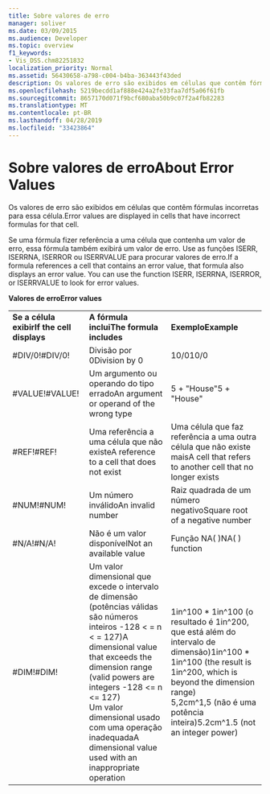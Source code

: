 ```yaml
---
title: Sobre valores de erro
manager: soliver
ms.date: 03/09/2015
ms.audience: Developer
ms.topic: overview
f1_keywords:
- Vis_DSS.chm82251832
localization_priority: Normal
ms.assetid: 56430658-a798-c004-b4ba-363443f43ded
description: Os valores de erro são exibidos em células que contêm fórmulas incorretas para essa célula.
ms.openlocfilehash: 5219becdd1af888e424a2fe33faa7df5a06f61fb
ms.sourcegitcommit: 8657170d071f9bcf680aba50b9c07f2a4fb82283
ms.translationtype: MT
ms.contentlocale: pt-BR
ms.lasthandoff: 04/28/2019
ms.locfileid: "33423864"
---
```

# <a name="about-error-values"></a><span data-ttu-id="5d8be-103">Sobre valores de erro</span><span class="sxs-lookup"><span data-stu-id="5d8be-103">About Error Values</span></span>

<span data-ttu-id="5d8be-104">Os valores de erro são exibidos em células que contêm fórmulas incorretas para essa célula.</span><span class="sxs-lookup"><span data-stu-id="5d8be-104">Error values are displayed in cells that have incorrect formulas for that cell.</span></span>
  
<span data-ttu-id="5d8be-p101">Se uma fórmula fizer referência a uma célula que contenha um valor de erro, essa fórmula também exibirá um valor de erro. Use as funções ISERR, ISERRNA, ISERROR ou ISERRVALUE para procurar valores de erro.</span><span class="sxs-lookup"><span data-stu-id="5d8be-p101">If a formula references a cell that contains an error value, that formula also displays an error value. You can use the function ISERR, ISERRNA, ISERROR, or ISERRVALUE to look for error values.</span></span>
  
<span data-ttu-id="5d8be-107">**Valores de erro**</span><span class="sxs-lookup"><span data-stu-id="5d8be-107">**Error values**</span></span>

||||
|:-----|:-----|:-----|
|<span data-ttu-id="5d8be-108">**Se a célula exibir**</span><span class="sxs-lookup"><span data-stu-id="5d8be-108">**If the cell displays**</span></span> <br/> |<span data-ttu-id="5d8be-109">**A fórmula inclui**</span><span class="sxs-lookup"><span data-stu-id="5d8be-109">**The formula includes**</span></span> <br/> |<span data-ttu-id="5d8be-110">**Exemplo**</span><span class="sxs-lookup"><span data-stu-id="5d8be-110">**Example**</span></span> <br/> |
| <span data-ttu-id="5d8be-111">#DIV/0!</span><span class="sxs-lookup"><span data-stu-id="5d8be-111">#DIV/0!</span></span>  <br/> |<span data-ttu-id="5d8be-112">Divisão por 0</span><span class="sxs-lookup"><span data-stu-id="5d8be-112">Division by 0</span></span>  <br/> |<span data-ttu-id="5d8be-113">10/0</span><span class="sxs-lookup"><span data-stu-id="5d8be-113">10/0</span></span>  <br/> |
| <span data-ttu-id="5d8be-114">#VALUE!</span><span class="sxs-lookup"><span data-stu-id="5d8be-114">#VALUE!</span></span>  <br/> | <span data-ttu-id="5d8be-115">Um argumento ou operando do tipo errado</span><span class="sxs-lookup"><span data-stu-id="5d8be-115">An argument or operand of the wrong type</span></span>  <br/> | <span data-ttu-id="5d8be-116">5 + "House"</span><span class="sxs-lookup"><span data-stu-id="5d8be-116">5 + "House"</span></span>  <br/> |
| <span data-ttu-id="5d8be-117">#REF!</span><span class="sxs-lookup"><span data-stu-id="5d8be-117">#REF!</span></span>  <br/> | <span data-ttu-id="5d8be-118">Uma referência a uma célula que não existe</span><span class="sxs-lookup"><span data-stu-id="5d8be-118">A reference to a cell that does not exist</span></span>  <br/> | <span data-ttu-id="5d8be-119">Uma célula que faz referência a uma outra célula que não existe mais</span><span class="sxs-lookup"><span data-stu-id="5d8be-119">A cell that refers to another cell that no longer exists</span></span>  <br/> |
| <span data-ttu-id="5d8be-120">#NUM!</span><span class="sxs-lookup"><span data-stu-id="5d8be-120">#NUM!</span></span>  <br/> | <span data-ttu-id="5d8be-121">Um número inválido</span><span class="sxs-lookup"><span data-stu-id="5d8be-121">An invalid number</span></span>  <br/> | <span data-ttu-id="5d8be-122">Raiz quadrada de um número negativo</span><span class="sxs-lookup"><span data-stu-id="5d8be-122">Square root of a negative number</span></span>  <br/> |
| <span data-ttu-id="5d8be-123">#N/A!</span><span class="sxs-lookup"><span data-stu-id="5d8be-123">#N/A!</span></span>  <br/> | <span data-ttu-id="5d8be-124">Não é um valor disponível</span><span class="sxs-lookup"><span data-stu-id="5d8be-124">Not an available value</span></span>  <br/> | <span data-ttu-id="5d8be-125">Função NA( )</span><span class="sxs-lookup"><span data-stu-id="5d8be-125">NA( ) function</span></span>  <br/> |
| <span data-ttu-id="5d8be-126">#DIM!</span><span class="sxs-lookup"><span data-stu-id="5d8be-126">#DIM!</span></span>  <br/> | <span data-ttu-id="5d8be-127">Um valor dimensional que excede o intervalo de dimensão (potências válidas são números inteiros -128 \< = n \< = 127)</span><span class="sxs-lookup"><span data-stu-id="5d8be-127">A dimensional value that exceeds the dimension range (valid powers are integers -128 \<= n \<= 127)</span></span>  <br/> <span data-ttu-id="5d8be-128">Um valor dimensional usado com uma operação inadequada</span><span class="sxs-lookup"><span data-stu-id="5d8be-128">A dimensional value used with an inappropriate operation</span></span>  <br/> |<span data-ttu-id="5d8be-129">1in^100 \* 1in^100 (o resultado é 1in^200, que está além do intervalo de dimensão)</span><span class="sxs-lookup"><span data-stu-id="5d8be-129">1in^100 \* 1in^100 (the result is 1in^200, which is beyond the dimension range)</span></span>  <br/> <span data-ttu-id="5d8be-130">5,2cm^1,5 (não é uma potência inteira)</span><span class="sxs-lookup"><span data-stu-id="5d8be-130">5.2cm^1.5 (not an integer power)</span></span>  <br/> |
   

